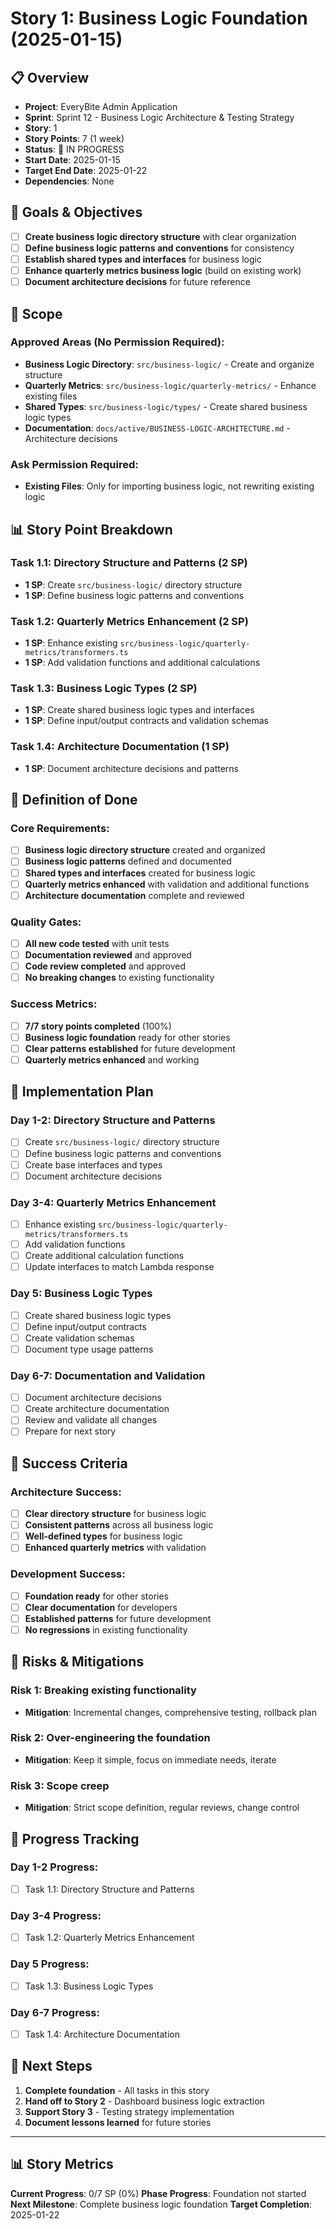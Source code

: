 # Story 1: Business Logic Foundation (2025-01-15)

## 📋 Overview

- **Project**: EveryBite Admin Application
- **Sprint**: Sprint 12 - Business Logic Architecture & Testing Strategy
- **Story**: 1
- **Story Points**: 7 (1 week)
- **Status**: 🔄 IN PROGRESS
- **Start Date**: 2025-01-15
- **Target End Date**: 2025-01-22
- **Dependencies**: None

## 🎯 Goals & Objectives

- [ ] **Create business logic directory structure** with clear organization
- [ ] **Define business logic patterns and conventions** for consistency
- [ ] **Establish shared types and interfaces** for business logic
- [ ] **Enhance quarterly metrics business logic** (build on existing work)
- [ ] **Document architecture decisions** for future reference

## 🎯 Scope

### **Approved Areas (No Permission Required):**

- **Business Logic Directory**: `src/business-logic/` - Create and organize structure
- **Quarterly Metrics**: `src/business-logic/quarterly-metrics/` - Enhance existing files
- **Shared Types**: `src/business-logic/types/` - Create shared business logic types
- **Documentation**: `docs/active/BUSINESS-LOGIC-ARCHITECTURE.md` - Architecture decisions

### **Ask Permission Required:**

- **Existing Files**: Only for importing business logic, not rewriting existing logic

## 📊 Story Point Breakdown

### **Task 1.1: Directory Structure and Patterns (2 SP)**

- **1 SP**: Create `src/business-logic/` directory structure
- **1 SP**: Define business logic patterns and conventions

### **Task 1.2: Quarterly Metrics Enhancement (2 SP)**

- **1 SP**: Enhance existing `src/business-logic/quarterly-metrics/transformers.ts`
- **1 SP**: Add validation functions and additional calculations

### **Task 1.3: Business Logic Types (2 SP)**

- **1 SP**: Create shared business logic types and interfaces
- **1 SP**: Define input/output contracts and validation schemas

### **Task 1.4: Architecture Documentation (1 SP)**

- **1 SP**: Document architecture decisions and patterns

## 🎯 Definition of Done

### **Core Requirements:**

- [ ] **Business logic directory structure** created and organized
- [ ] **Business logic patterns** defined and documented
- [ ] **Shared types and interfaces** created for business logic
- [ ] **Quarterly metrics enhanced** with validation and additional functions
- [ ] **Architecture documentation** complete and reviewed

### **Quality Gates:**

- [ ] **All new code tested** with unit tests
- [ ] **Documentation reviewed** and approved
- [ ] **Code review completed** and approved
- [ ] **No breaking changes** to existing functionality

### **Success Metrics:**

- [ ] **7/7 story points completed** (100%)
- [ ] **Business logic foundation** ready for other stories
- [ ] **Clear patterns established** for future development
- [ ] **Quarterly metrics enhanced** and working

## 🔄 Implementation Plan

### **Day 1-2: Directory Structure and Patterns**

- [ ] Create `src/business-logic/` directory structure
- [ ] Define business logic patterns and conventions
- [ ] Create base interfaces and types
- [ ] Document architecture decisions

### **Day 3-4: Quarterly Metrics Enhancement**

- [ ] Enhance existing `src/business-logic/quarterly-metrics/transformers.ts`
- [ ] Add validation functions
- [ ] Create additional calculation functions
- [ ] Update interfaces to match Lambda response

### **Day 5: Business Logic Types**

- [ ] Create shared business logic types
- [ ] Define input/output contracts
- [ ] Create validation schemas
- [ ] Document type usage patterns

### **Day 6-7: Documentation and Validation**

- [ ] Document architecture decisions
- [ ] Create architecture documentation
- [ ] Review and validate all changes
- [ ] Prepare for next story

## 🚀 Success Criteria

### **Architecture Success:**

- [ ] **Clear directory structure** for business logic
- [ ] **Consistent patterns** across all business logic
- [ ] **Well-defined types** for business logic
- [ ] **Enhanced quarterly metrics** with validation

### **Development Success:**

- [ ] **Foundation ready** for other stories
- [ ] **Clear documentation** for developers
- [ ] **Established patterns** for future development
- [ ] **No regressions** in existing functionality

## 🔄 Risks & Mitigations

### **Risk 1: Breaking existing functionality**

- **Mitigation**: Incremental changes, comprehensive testing, rollback plan

### **Risk 2: Over-engineering the foundation**

- **Mitigation**: Keep it simple, focus on immediate needs, iterate

### **Risk 3: Scope creep**

- **Mitigation**: Strict scope definition, regular reviews, change control

## 📝 Progress Tracking

### **Day 1-2 Progress:**

- [ ] Task 1.1: Directory Structure and Patterns

### **Day 3-4 Progress:**

- [ ] Task 1.2: Quarterly Metrics Enhancement

### **Day 5 Progress:**

- [ ] Task 1.3: Business Logic Types

### **Day 6-7 Progress:**

- [ ] Task 1.4: Architecture Documentation

## 🎯 Next Steps

1. **Complete foundation** - All tasks in this story
2. **Hand off to Story 2** - Dashboard business logic extraction
3. **Support Story 3** - Testing strategy implementation
4. **Document lessons learned** for future stories

---

## 📊 Story Metrics

**Current Progress**: 0/7 SP (0%)
**Phase Progress**: Foundation not started
**Next Milestone**: Complete business logic foundation
**Target Completion**: 2025-01-22
